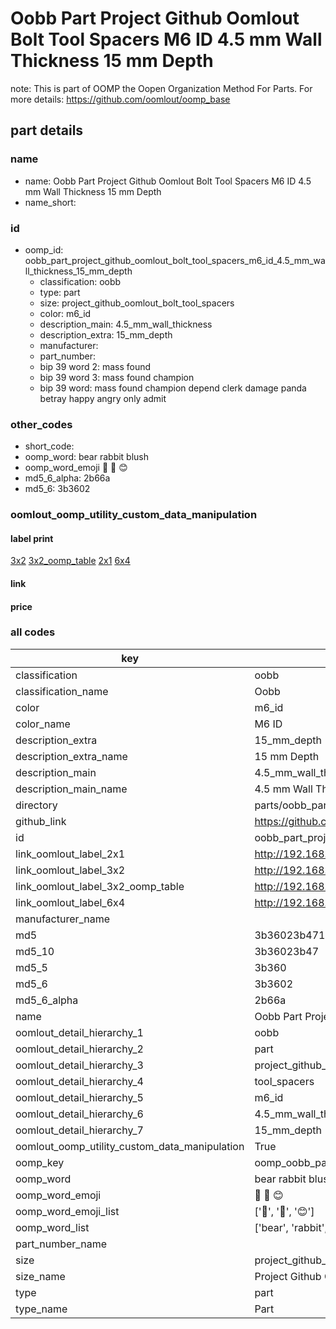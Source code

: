 # Oobb Part Project Github Oomlout Bolt Tool Spacers M6 ID 4.5 mm Wall Thickness 15 mm Depth  

note: This is part of OOMP the Oopen Organization Method For Parts. For more details: https://github.com/oomlout/oomp_base

##  part details
  







### name
* name: Oobb Part Project Github Oomlout Bolt Tool Spacers M6 ID 4.5 mm Wall Thickness 15 mm Depth
* name_short: 
### id
* oomp_id: oobb_part_project_github_oomlout_bolt_tool_spacers_m6_id_4.5_mm_wall_thickness_15_mm_depth
  * classification: oobb
  * type: part
  * size: project_github_oomlout_bolt_tool_spacers
  * color: m6_id
  * description_main: 4.5_mm_wall_thickness
  * description_extra: 15_mm_depth
  * manufacturer: 
  * part_number: 
  * bip 39 word 2: mass found
  * bip 39 word 3: mass found champion
  * bip 39 word: mass found champion depend clerk damage panda betray happy angry only admit

### other_codes
* short_code: 
* oomp_word: bear rabbit blush
* oomp_word_emoji :bear: :rabbit: :blush:
* md5_6_alpha: 2b66a
* md5_6: 3b3602






### oomlout_oomp_utility_custom_data_manipulation
#### label print
[3x2](http://192.168.1.245:1112/?label=oomp%202b66a)
[3x2_oomp_table](http://192.168.1.108:1112/?label=oomp%202b66a)
[2x1](http://192.168.1.242:1112/?label=oomp%202b66a)
[6x4](http://192.168.1.55:1112/?label=oomp%202b66a)    

#### link

                              

#### price







### all codes 
| key | value |  
| --- | --- |  
| classification | oobb |  
| classification_name | Oobb |  
| color | m6_id |  
| color_name | M6 ID |  
| description_extra | 15_mm_depth |  
| description_extra_name | 15 mm Depth |  
| description_main | 4.5_mm_wall_thickness |  
| description_main_name | 4.5 mm Wall Thickness |  
| directory | parts/oobb_part_project_github_oomlout_bolt_tool_spacers_m6_id_4.5_mm_wall_thickness_15_mm_depth |  
| github_link | https://github.com/oomlout/oomlout_oomp_part_src/tree/main/parts/oobb_part_project_github_oomlout_bolt_tool_spacers_m6_id_4.5_mm_wall_thickness_15_mm_depth |  
| id | oobb_part_project_github_oomlout_bolt_tool_spacers_m6_id_4.5_mm_wall_thickness_15_mm_depth |  
| link_oomlout_label_2x1 | http://192.168.1.242:1112/?label=oomp%202b66a |  
| link_oomlout_label_3x2 | http://192.168.1.245:1112/?label=oomp%202b66a |  
| link_oomlout_label_3x2_oomp_table | http://192.168.1.108:1112/?label=oomp%202b66a |  
| link_oomlout_label_6x4 | http://192.168.1.55:1112/?label=oomp%202b66a |  
| manufacturer_name |  |  
| md5 | 3b36023b471573ecdc1533ae4c170c44 |  
| md5_10 | 3b36023b47 |  
| md5_5 | 3b360 |  
| md5_6 | 3b3602 |  
| md5_6_alpha | 2b66a |  
| name | Oobb Part Project Github Oomlout Bolt Tool Spacers M6 ID 4.5 mm Wall Thickness 15 mm Depth |  
| oomlout_detail_hierarchy_1 | oobb |  
| oomlout_detail_hierarchy_2 | part |  
| oomlout_detail_hierarchy_3 | project_github_bolt |  
| oomlout_detail_hierarchy_4 | tool_spacers |  
| oomlout_detail_hierarchy_5 | m6_id |  
| oomlout_detail_hierarchy_6 | 4.5_mm_wall_thickness |  
| oomlout_detail_hierarchy_7 | 15_mm_depth |  
| oomlout_oomp_utility_custom_data_manipulation | True |  
| oomp_key | oomp_oobb_part_project_github_oomlout_bolt_tool_spacers_m6_id_4.5_mm_wall_thickness_15_mm_depth |  
| oomp_word | bear rabbit blush |  
| oomp_word_emoji | :bear: :rabbit: :blush: |  
| oomp_word_emoji_list | [':bear:', ':rabbit:', ':blush:'] |  
| oomp_word_list | ['bear', 'rabbit', 'blush'] |  
| part_number_name |  |  
| size | project_github_oomlout_bolt_tool_spacers |  
| size_name | Project Github Oomlout Bolt Tool Spacers |  
| type | part |  
| type_name | Part |  
